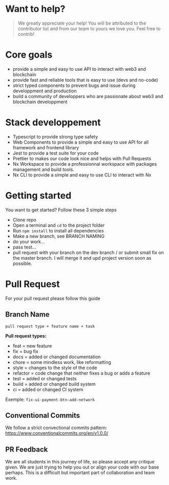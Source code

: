 # Want to help?
> We greatly appreciate your help! You will be attributed to the contributor list and from our team to yours we love you. Feel free to contrib!



# Core goals

- provide a simple and easy to use API to interact with web3 and blockchain
- provide fast and reliable tools that is easy to use (devs and no-code)
- strict typed components to prevent bugs and issue during developpment and production
- build a community of developpers who are passionate about web3 and blockchain developpment

# Stack developpement

- Typescript to provide strong type safety
- Web Components to provide a simple and easy to use API for all framework and frontend library
- Jest to provide a test suite for your code
- Prettier to makes our code look nice and helps with Pull Requests
- Nx Workspace to provide a professionnal workspace with packages management and build tools.
- Nx CLI to provide a simple and easy to use CLI to interact with Nx


# Getting started

You want to get started? Follow these 3 simple steps

- Clone repo
- Open a terminal and `cd` to the project folder
- Run `npm install` to install all dependencies
- Make a new branch, see BRANCH NAMING
- do your work...
- pass test...
- pull request with your branch on the dev branch / or submit small fix on the master branch. I will merge it and upd project version soon as possible.


# Pull Request

For your pull request please follow this guide

## Branch Name

`pull request type + feature name + task`

**Pull request types:**

- feat = new feature
- fix = bug fix
- docs = added or changed documentation
- chore = some mindless work, like reformatting
- style = changes to the style of the code
- refactor = code change that neither fixes a bug or adds a feature
- test = added or changed tests
- build = added or changed build system
- ci = added or changed CI system

Exemple: `fix-ui-payment-btn-add-network`

## Conventional Commits

We follow a strict convectional commits pattern: 
https://www.conventionalcommits.org/en/v1.0.0/

## PR Feedback

We are all students in this journey of life, so please accept any critique given. We are just trying to help you out or align your code with our base perhaps. This is a difficult but important part of collaboration and team work.
